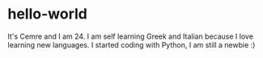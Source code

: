 # hello-world

It's Cemre and I am 24. I am self learning Greek and Italian because I love learning new languages. I started coding with Python, I am still a newbie :)
